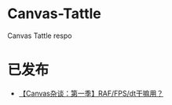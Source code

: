 Canvas-Tattle
=============

Canvas Tattle respo

已发布
====
- [【Canvas杂谈：第一季】RAF/FPS/dt干嘛用？](https://github.com/hongru/Canvas-Tattle/issues/1)
